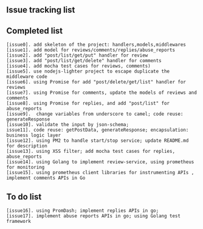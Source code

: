 ## Issue tracking list


## Completed list  
    [issue0]. add skeleton of the project: handlers,models,middlewares  
    [issue1]. add model for reviews/comments/replies/abuse_reports  
    [issue2]. add "post/list/get/put" handler for review  
    [issue3]. add "post/list/get/delete" handler for comments  
    [issue4]. add mocha test cases for reviews, comments)  
    [issue5]. use nodejs-lighter project to escape duplicate the middleware code  
    [issue6]. using Promise for add "post/delete/get/list" handler for reviews  
    [issue7]. using Promise for comments, update the models of reviews and comments  
    [issue8]. using Promise for replies, and add "post/list" for abuse_reports   
    [issue9].  change variables from underscore to camel; code reuse: generateResponse
    [issue10]. validate the input by json-schema;
    issue11]. code reuse: getPostData, generateResponse; encapsulation: business logic layer
    [issue12]. using PM2 to handle start/stop service; update README.md for description
    [issue13]. using XSS filter; add mocha test cases for replies, abuse_reports
    [issue14]. using Golang to implement review-service, using prometheus for monitoring  
    [issue15]. using prometheus client libraries for instrumenting APIs ,  implement comments APIs in Go  
        
## To do list  
    [issue16]. using PromDash; implement replies APIs in go; 
    [issue17]. implement abuse reports APIs in go; using Golang test framework  


  
